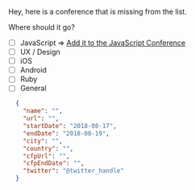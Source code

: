 Hey, here is a conference that is missing from the list.

Where should it go?
- [ ] JavaScript => [Add it to the JavaScript Conference](https://github.com/tech-conferences/javascript-conferences/issues/new)
- [ ] UX / Design
- [ ] iOS
- [ ] Android
- [ ] Ruby
- [ ] General

```json
  {
    "name": "",
    "url": "",
    "startDate": "2018-08-17",
    "endDate": "2018-08-19",
    "city": "",
    "country": "",
    "cfpUrl": "",
    "cfpEndDate": "",
    "twitter": "@twitter_handle"
  }
```
